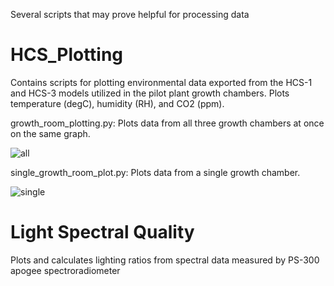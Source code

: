 Several scripts that may prove helpful for processing data

# HCS_Plotting
Contains scripts for plotting environmental data exported from the HCS-1 and HCS-3 models utilized in the pilot plant growth chambers. Plots temperature (degC), humidity (RH), and CO2 (ppm).

growth_room_plotting.py: Plots data from all three growth chambers at once on the same graph.

![all](./all_growth_rooms.png)

single_growth_room_plot.py: Plots data from a single growth chamber.

![single](./single_growth_room.png)


# Light Spectral Quality
Plots and calculates lighting ratios from spectral data measured by PS-300 apogee spectroradiometer
